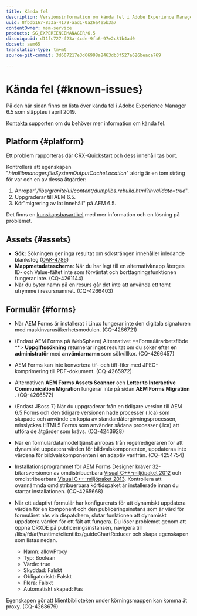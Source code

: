 ```yaml
---
title: Kända fel
description: Versionsinformation om kända fel i Adobe Experience Manager 6.5
uuid: 8fbdb167-833a-4179-aad1-0a26a4e5b3a7
contentOwner: msm-service
products: SG_EXPERIENCEMANAGER/6.5
discoiquuid: d11fc727-f23a-4cde-9fa6-97e2c81b4ad0
docset: aem65
translation-type: tm+mt
source-git-commit: 3d607217e3d66998a8463db3f527a626beaca769

---
```



# Kända fel {#known-issues}

På den här sidan finns en lista över kända fel i Adobe Experience Manager 6.5 som släpptes i april 2019.

[Kontakta supporten](https://helpx.adobe.com/support/experience-manager.html) om du behöver mer information om kända fel.

## Platform {#platform}

Ett problem rapporteras där CRX-Quickstart och dess innehåll tas bort.

Kontrollera att egenskapen &quot;*htmllibmanager.fileSystemOutputCacheLocation*&quot; aldrig är en tom sträng för var och en av dessa åtgärder:

1. Anropar&quot;*/libs/granite/ui/content/dumplibs.rebuild.html?invalidate=true*&quot;.
2. Uppgraderar till AEM 6.5.
3. Kör&quot;migrering av lat innehåll&quot; på AEM 6.5.

Det finns en [kunskapsbasartikel](https://helpx.adobe.com/experience-manager/kb/avoid-crx-quickstart-deletion-in-aem-6-5.html) med mer information och en lösning på problemet.

## Assets {#assets}

* **Sök:** Sökningen ger inga resultat om söksträngen innehåller inledande blanksteg ([OAK-4786](https://issues.apache.org/jira/browse/OAK-4786))
* **Mappmetadataschema**: När du har lagt till en alternativknapp återges ID- och Value-fältet inte som förväntat och borttagningsfunktionen fungerar inte. (CQ-4261144)
* När du byter namn på en resurs går det inte att använda ett tomt utrymme i resursnamnet. (CQ-4266403)

## Formulär {#forms}

* När AEM Forms är installerat i Linux fungerar inte den digitala signaturen med maskinvarusäkerhetsmodulen. (CQ-4266721)
* (Endast AEM Forms på WebSphere) Alternativet **Formulärarbetsflöde **> **Uppgiftssökning** returnerar inget resultat om du söker efter en **administratör** med **användarnamn** som sökvillkor. (CQ-4266457)

* AEM Forms kan inte konvertera tif- och tiff-filer med JPEG-komprimering till PDF-dokument. (CQ-4265972)
* Alternativen **AEM Forms Assets Scanner** och **Letter to Interactive Communication Migration** fungerar inte på sidan **AEM Forms Migration** . (CQ-4266572)

* (Endast JBoss 7) När du uppgraderar från en tidigare version till AEM 6.5 Forms och den tidigare versionen hade processer (.lca) som skapade och använde en kopia av standardåtergivningsprocessen, misslyckas HTML5 Forms som använder sådana processer (.lca) att utföra de åtgärder som krävs. (CQ-4243928)
* När en formulärdatamodelltjänst anropas från regelredigeraren för att dynamiskt uppdatera värden för bildvalskomponenten, uppdateras inte värdena för bildvalskomponenten i en adaptiv varifrån. (CQ-4254754)
* Installationsprogrammet för AEM Forms Designer kräver 32-bitarsversionen av omdistribuerbara [Visual C++-miljöpaket 2012](https://support.microsoft.com/en-in/help/2977003/the-latest-supported-visual-c-downloads) och omdistribuerbara [Visual C++-miljöpaket 2013](https://support.microsoft.com/en-in/help/3179560/update-for-visual-c-2013-and-visual-c-redistributable-package). Kontrollera att ovannämnda omdistribuerbara körtidspaket är installerade innan du startar installationen. (CQ-4265668)

* När ett adaptivt formulär har konfigurerats för att dynamiskt uppdatera värden för en komponent och den publiceringsinstans som är värd för formuläret nås via dispatchern, slutar funktionen att dynamiskt uppdatera värden för ett fält att fungera. Du löser problemet genom att öppna CRXDE på publiceringsinstansen, navigera till /libs/fd/af/runtime/clientlibs/guideChartReducer och skapa egenskapen som listas nedan.

   * Namn: allowProxy
   * Typ: Boolean
   * Värde: true
   * Skyddad: Falskt
   * Obligatoriskt: Falskt
   * Flera: Falskt
   * Automatiskt skapad: Fas

Egenskapen gör att klientbiblioteken under körningsmappen kan komma åt proxy. (CQ-4268679)

